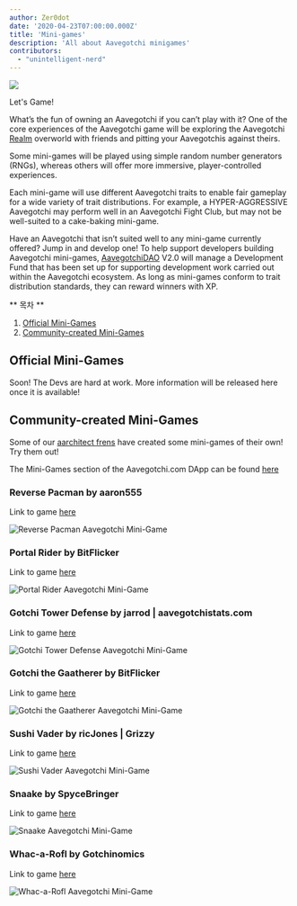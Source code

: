 ```yaml
---
author: Zer0dot
date: '2020-04-23T07:00:00.000Z'
title: 'Mini-games'
description: 'All about Aavegotchi minigames'
contributors:
  - "unintelligent-nerd"
---
```


<div class="headerImageContainer">
<img class="headerImage" src="/minigames/gotchi_btc_gamer.png">
<p class="headerImageText">Let's Game!</p>
</div>

What’s the fun of owning an Aavegotchi if you can’t play with it? One of the core experiences of the Aavegotchi game will be exploring the Aavegotchi [Realm](/metaverse) overworld with friends and pitting your Aavegotchis against theirs.

Some mini-games will be played using simple random number generators (RNGs), whereas others will offer more immersive, player-controlled experiences.

Each mini-game will use different Aavegotchi traits to enable fair gameplay for a wide variety of trait distributions. For example, a HYPER-AGGRESSIVE Aavegotchi may perform well in an Aavegotchi Fight Club, but may not be well-suited to a cake-baking mini-game.

Have an Aavegotchi that isn’t suited well to any mini-game currently offered? Jump in and develop one! To help support developers building Aavegotchi mini-games, [AavegotchiDAO](/dao) V2.0 will manage a Development Fund that has been set up for supporting development work carried out within the Aavegotchi ecosystem. As long as mini-games conform to trait distribution standards, they can reward winners with XP.

<div class="contentsBox">

** 목차 **

<ol>
<li><a href=#official-mini-games>Official Mini-Games</a></li>
<li><a href=#community-created-mini-games>Community-created Mini-Games</a></li>
</ol>

</div>

## Official Mini-Games
Soon! The Devs are hard at work. More information will be released here once it is available!

## Community-created Mini-Games

Some of our [aarchitect frens](/aarchitect) have created some mini-games of their own! Try them out!

The Mini-Games section of the Aavegotchi.com DApp can be found [here](https://aavegotchi.com/minigames)

### Reverse Pacman by aaron555

Link to game [here](https://cryptolve.com/aavegotchi_pacman/)

<img class = "bodyImage" src = "/minigames/reverse-pacman.png" alt = "Reverse Pacman Aavegotchi Mini-Game" />

### Portal Rider by BitFlicker

Link to game [here](https://bitflicker.tech/aavegotchi/rider/)

<img class = "bodyImage" src = "/minigames/portal-rider.png" alt = "Portal Rider Aavegotchi Mini-Game" />

### Gotchi Tower Defense by jarrod | aavegotchistats.com

Link to game [here](https://aavegotchistats.com/td)

<img class = "bodyImage" src = "/minigames/gotchi-tower-defense.png" alt = "Gotchi Tower Defense Aavegotchi Mini-Game" />

### Gotchi the Gaatherer by BitFlicker

Link to game [here](https://gotchigaatherer.gg/)

<img class = "bodyImage" src = "/minigames/gotchi-the-gaatherer.png" alt = "Gotchi the Gaatherer Aavegotchi Mini-Game" />

### Sushi Vader by ricJones | Grizzy

Link to game [here](https://sushivader.com/)

<img class = "bodyImage" src = "/minigames/sushi-vader.png" alt = "Sushi Vader Aavegotchi Mini-Game" />

### Snaake by SpyceBringer

Link to game [here](https://snaake.gg/)

<img class = "bodyImage" src = "/minigames/snaake.png" alt = "Snaake Aavegotchi Mini-Game" />

### Whac-a-Rofl by Gotchinomics

Link to game [here](https://whacarofl.com/)

<img class = "bodyImage" src = "/minigames/whac-a-rofl.png" alt = "Whac-a-Rofl Aavegotchi Mini-Game" />
